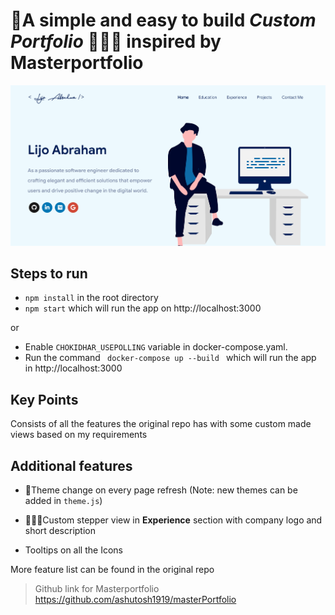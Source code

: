 # 🚀A simple and easy to build <i><b>Custom Portfolio</b></i> 👨🏻‍💻 inspired by Masterportfolio 

<p align="center">
  <img src="./images/displayimage.png" />
</p>

## Steps to run

- <code>npm install</code> in the root directory
- <code>npm start</code> which will run the app on http://localhost:3000

or

- Enable <code>CHOKIDHAR_USEPOLLING</code> variable in docker-compose.yaml.
- Run the command <code> docker-compose up --build </code> which will run the app in http://localhost:3000

## Key Points

Consists of all the features the original repo has with some custom made views based on my requirements

## Additional features

- 🌈Theme change on every page refresh (Note: new themes can be added in <code>theme.js</code>)

-  👨🏻‍🎨Custom stepper view in <b>Experience</b> section with company logo and short description

- Tooltips on all the Icons


More feature list can be found in the original repo

> Github link for Masterportfolio https://github.com/ashutosh1919/masterPortfolio